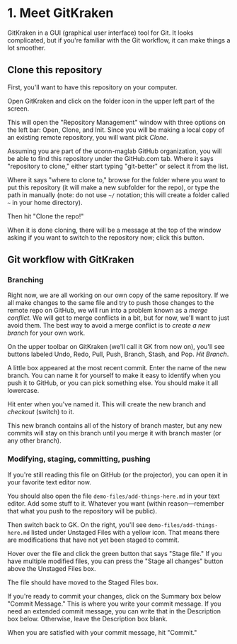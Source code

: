# 1. Meet GitKraken

GitKraken in a GUI (graphical user interface) tool for Git. It looks
complicated, but if you're familiar with the Git workflow, it can make things
a lot smoother.

## Clone this repository

First, you'll want to have this repository on your computer.

Open GitKraken and click on the folder icon in the upper left part of the
screen.

This will open the "Repository Management" window with three options on the
left bar: Open, Clone, and Init. Since you will be making a local copy of an
existing remote repository, you will want pick *Clone*.

Assuming you are part of the uconn-maglab GitHub organization, you will be able
to find this repository under the GitHub.com tab. Where it says "repository to clone,"
either start typing "git-better" or select it from the list.

Where it says "where to clone to," browse for the folder where you want to put
this repository (it will make a new subfolder for the repo), or type the path
in manually (note: do not use `~/` notation; this will create a folder called
`~` in your home directory).

Then hit "Clone the repo!"

When it is done cloning, there will be a message at the top of the window
asking if you want to switch to the repository now; click this button.

## Git workflow with GitKraken

### Branching

Right now, we are all working on our own copy of the same repository. If we all
make changes to the same file and try to push those changes to the remote repo
on GitHub, we will run into a problem known as a *merge conflict.* We will get
to merge conflicts in a bit, but for now, we'll want to just avoid them. The
best way to avoid a merge conflict is to *create a new branch* for your own
work.

On the upper toolbar on GitKraken (we'll call it GK from now on), you'll see
buttons labeled Undo, Redo, Pull, Push, Branch, Stash, and Pop. *Hit Branch*.

A little box appeared at the most recent commit. Enter the name of the new
branch. You can name it for yourself to make it easy to identify when you push
it to GitHub, or you can pick something else. You should make it all lowercase.

Hit enter when you've named it. This will create the new branch and *checkout*
(switch) to it.

This new branch contains all of the history of branch master, but any new
commits will stay on this branch until you merge it with branch master (or any
other branch).

### Modifying, staging, committing, pushing

If you're still reading this file on GitHub (or the projector), you can open it
in your favorite text editor now.

You should also open the file `demo-files/add-things-here.md` in your text
editor. Add some stuff to it. Whatever you want (within reason—remember that
what you push to the repository will be public).

Then switch back to GK. On the right, you'll see `demo-files/add-things-here.md`
listed under Unstaged Files with a yellow icon. That means there are modifications
that have not yet been staged to commit.

Hover over the file and click the green button that says "Stage file." If you
have multiple modified files, you can press the "Stage all changes" button above
the Unstaged Files box.

The file should have moved to the Staged Files box.

If you're ready to commit your changes, click on the Summary box below "Commit
Message." This is where you write your commit message. If you need an extended
commit message, you can write that in the Description box below. Otherwise,
leave the Description box blank.

When you are satisfied with your commit message, hit "Commit."
